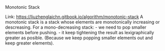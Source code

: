 Monotonic Stack

Link: https://liuzhenglaichn.gitbook.io/algorithm/monotonic-stack 
A monotonic stack is a stack whose elements are monotonically increasing or descreasing.
For a mono-decreasing stack:
    - we need to pop smaller elements before pushing.
    - it keep tightening the result as lexigraphically greater as posible. (Because we keep popping smaller elements out and keep greater elements).

